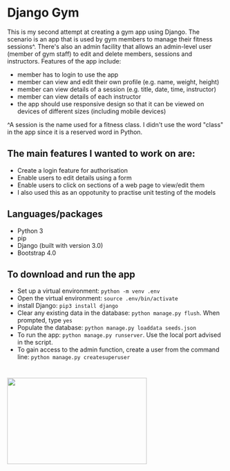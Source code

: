 # Django Gym

This is my second attempt at creating a gym app using Django. The scenario is an app that is used by gym members to manage their fitness sessions^. There's also an admin facility that allows an admin-level user (member of gym staff) to edit and delete members, sessions and instructors. Features of the app include:
* member has to login to use the app
* member can view and edit their own profile (e.g. name, weight, height)
* member can view details of a session (e.g. title, date, time, instructor)
* member can view details of each instructor
* the app should use responsive design so that it can be viewed on devices of different sizes (including mobile devices)

^A session is the name used for a fitness class. I didn't use the word "class" in the app since it is a reserved word in Python.

## The main features I wanted to work on are:
* Create a login feature for authorisation
* Enable users to edit details using a form
* Enable users to click on sections of a web page to view/edit them
* I also used this as an oppotunity to practise unit testing of the models

## Languages/packages
* Python 3
* pip
* Django (built with version 3.0)
* Bootstrap 4.0

## To download and run the app
* Set up a virtual environment: `python -m venv .env`
* Open the virtual environment: `source .env/bin/activate`
* install Django: `pip3 install django`
* Clear any existing data in the database: `python manage.py flush`. When prompted, type `yes`
* Populate the database: `python manage.py loaddata seeds.json`
* To run the app: `python manage.py runserver`. Use the local port advised in the script.
* To gain access to the admin function, create a user from the command line: `python manage.py createsuperuser`

# <img src="/static/images/weightlifting.jpg" width="80%" height="200">

